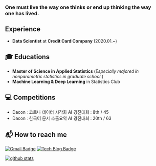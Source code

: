 ### One must live the way one thinks or end up thinking the way one has lived.

## Experience

- **Data Scientist** at **Credit Card Company** (2020.01.~)


## :mortar_board: Educations

- **Master of Science in Applied Statistics**
   (*Especially majored in nonparametric statistics in graduate school.*)
- **Machine Learning & Deep Learning** in Statistics Club


## :computer: Competitions

- Dacon : 코로나 데이터 시각화 AI 경진대회 : 8th / 45
- Dacon : 한국어 문서 추출요약 AI 경진대회 : 20th / 63


## 📬 How to reach me

[![Gmail Badge](https://img.shields.io/badge/-Gmail-d14836?style=flat-square&logo=Gmail&logoColor=white&link=mailto:danahkim@yonsei.com)](mailto:danahkim@yonsei.com)
[![Tech Blog Badge](http://img.shields.io/badge/-Tech%20blog-black?style=flat-square&logo=github&link=https://monologg.kr/)](https://danaing.github.io/) 


[![github stats](https://github-readme-stats.vercel.app/api?username=danaing&show_icons=true&hide_border=False)](https://github.com/danaing)

<!--
**danaing/danaing** is a ✨ _special_ ✨ repository because its `README.md` (this file) appears on your GitHub profile.

[![Linkedin Badge](https://img.shields.io/badge/-LinkedIn-blue?style=flat-square&logo=Linkedin&logoColor=white&link=https://www.linkedin.com/in/jang-won-park/)](https://www.linkedin.com/in/jang-won-park/)


Here are some ideas to get you started:

- 🔭 I’m currently working on ...
- 🌱 I’m currently learning ...
- 👯 I’m looking to collaborate on ...
- 🤔 I’m looking for help with ...
- 💬 Ask me about ...
- 📫 How to reach me: ...
- 😄 Pronouns: ...
- ⚡ Fun fact: ...
-->
